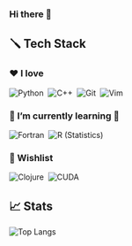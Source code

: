 
### Hi there 👋

## 🪛 Tech Stack

### ❤️ I love

![Python](https://img.shields.io/badge/-Python-05122A?style=flat&logo=python)&nbsp;
![C++](https://img.shields.io/badge/-C++-05122A?style=flat&logo=C%2B%2B&logoColor=00599C)&nbsp;
![Git](https://img.shields.io/badge/-Git-05122A?style=flat&logo=git)&nbsp;
![Vim](https://img.shields.io/badge/-Vim-05122A?style=flat&logo=vim)&nbsp;

### 🌱 I’m currently learning 🏢

![Fortran](https://img.shields.io/badge/-R-05122A?style=flat&logo=R&logoColor=276DC3)&nbsp;
![R (Statistics)](https://img.shields.io/badge/-Fortran-05122A?style=flat&logo=Fortran&logoColor=276DC3)&nbsp;

### 📜 Wishlist

![Clojure](https://img.shields.io/badge/-Clojure-05122A?style=flat&logo=Clojure&logoColor=276DC3)&nbsp;
![CUDA](https://img.shields.io/badge/-CUDA-05122A?style=flat&logo=CUDA&logoColor=276DC3)&nbsp;

## 📈 Stats

![Top Langs](https://github-readme-stats.vercel.app/api/top-langs/?username=jklebes&layout=compact&hide=jupyter%20notebook)
